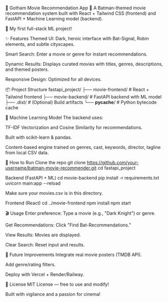 🦇 Gotham Movie Recommendation App 🍿
A Batman-themed movie recommendation system built with React + Tailwind CSS (frontend) and FastAPI + Machine Learning model (backend).

🔰 My first full-stack ML project!

✨ Features
Themed UI: Dark, heroic interface with Bat-Signal, Robin elements, and subtle cityscapes.

Smart Search: Enter a movie or genre for instant recommendations.

Dynamic Results: Displays curated movies with titles, genres, descriptions, and themed posters.

Responsive Design: Optimized for all devices.

📦 Project Structure
fastapi_project/
├── movie-frontend/      # React + Tailwind frontend
├── movie-backend/       # FastAPI backend with ML model
├── .dist/               # (Optional) Build artifacts
└── __pycache__/         # Python bytecode cache


🧠 Machine Learning Model
The backend uses:

TF-IDF Vectorization and Cosine Similarity for recommendations.

Built with scikit-learn & pandas.

Content-based engine trained on genres, cast, keywords, director, tagline from local CSV data.

🚀 How to Run
Clone the repo
git clone https://github.com/your-username/batman-movie-recommender.git
cd fastapi_project


Backend (FastAPI + ML)
cd movie-backend
pip install -r requirements.txt
uvicorn main:app --reload


Make sure your movies.csv is in this directory.

Frontend (React)
cd ../movie-frontend
npm install
npm start


🎬 Usage
Enter preference: Type a movie (e.g., "Dark Knight") or genre.

Get Recommendations: Click "Find Bat-Recommendations."

View Results: Movies are displayed.

Clear Search: Reset input and results.

🚧 Future Improvements
Integrate real movie posters (TMDB API).

Add genre/rating filters.

Deploy with Vercel + Render/Railway.

📜 License
MIT License — free to use and modify!

Built with vigilance and a passion for cinema!
